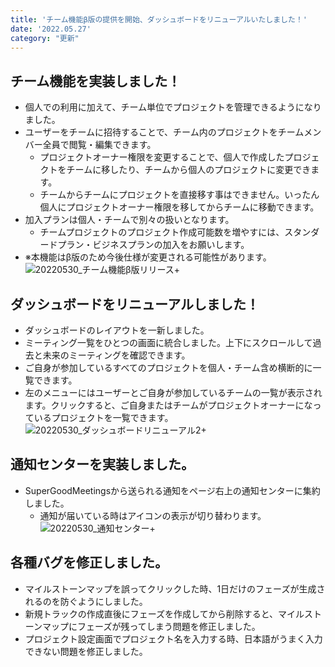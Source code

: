 ```yaml
---
title: 'チーム機能β版の提供を開始、ダッシュボードをリニューアルいたしました！'
date: '2022.05.27'
category: "更新"
---
```


## チーム機能を実装しました！
- 個人での利用に加えて、チーム単位でプロジェクトを管理できるようになりました。
- ユーザーをチームに招待することで、チーム内のプロジェクトをチームメンバー全員で閲覧・編集できます。
  - プロジェクトオーナー権限を変更することで、個人で作成したプロジェクトをチームに移したり、チームから個人のプロジェクトに変更できます。
  - チームからチームにプロジェクトを直接移す事はできません。いったん個人にプロジェクトオーナー権限を移してからチームに移動できます。
- 加入プランは個人・チームで別々の扱いとなります。
  - チームプロジェクトのプロジェクト作成可能数を増やすには、スタンダードプラン・ビジネスプランの加入をお願いします。
- ※本機能はβ版のため今後仕様が変更される可能性があります。
![20220530_チーム機能β版リリース+](https://user-images.githubusercontent.com/92074639/170910981-5de0ee1c-2e77-4e04-9834-d292b24c560d.png)


## ダッシュボードをリニューアルしました！
- ダッシュボードのレイアウトを一新しました。
- ミーティング一覧をひとつの画面に統合しました。上下にスクロールして過去と未来のミーティングを確認できます。
- ご自身が参加しているすべてのプロジェクトを個人・チーム含め横断的に一覧できます。
- 左のメニューにはユーザーとご自身が参加しているチームの一覧が表示されます。クリックすると、ご自身またはチームがプロジェクトオーナーになっているプロジェクトを一覧できます。
![20220530_ダッシュボードリニューアル2+](https://user-images.githubusercontent.com/92074639/170911000-f64df791-3ce7-42df-83d5-48cf0c826448.png)


## 通知センターを実装しました。
- SuperGoodMeetingsから送られる通知をページ右上の通知センターに集約しました。
  - 通知が届いている時はアイコンの表示が切り替わります。
![20220530_通知センター+](https://user-images.githubusercontent.com/92074639/170911019-678a5a04-52f4-46f5-aef4-3864c2343f91.png)


## 各種バグを修正しました。
- マイルストーンマップを誤ってクリックした時、1日だけのフェーズが生成されるのを防ぐようにしました。
- 新規トラックの作成直後にフェーズを作成してから削除すると、マイルストーンマップにフェーズが残ってしまう問題を修正しました。
- プロジェクト設定画面でプロジェクト名を入力する時、日本語がうまく入力できない問題を修正しました。

